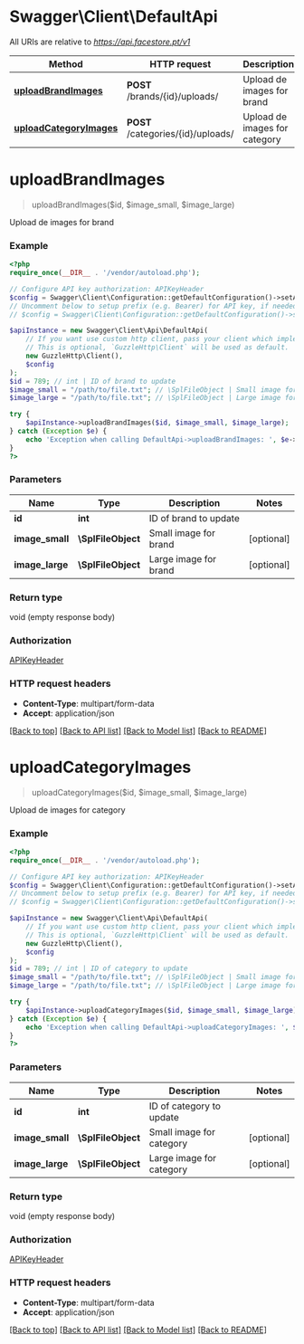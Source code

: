 # Swagger\Client\DefaultApi

All URIs are relative to *https://api.facestore.pt/v1*

Method | HTTP request | Description
------------- | ------------- | -------------
[**uploadBrandImages**](DefaultApi.md#uploadBrandImages) | **POST** /brands/{id}/uploads/ | Upload de images for brand
[**uploadCategoryImages**](DefaultApi.md#uploadCategoryImages) | **POST** /categories/{id}/uploads/ | Upload de images for category


# **uploadBrandImages**
> uploadBrandImages($id, $image_small, $image_large)

Upload de images for brand

### Example
```php
<?php
require_once(__DIR__ . '/vendor/autoload.php');

// Configure API key authorization: APIKeyHeader
$config = Swagger\Client\Configuration::getDefaultConfiguration()->setApiKey('APIToken', 'YOUR_API_KEY');
// Uncomment below to setup prefix (e.g. Bearer) for API key, if needed
// $config = Swagger\Client\Configuration::getDefaultConfiguration()->setApiKeyPrefix('APIToken', 'Bearer');

$apiInstance = new Swagger\Client\Api\DefaultApi(
    // If you want use custom http client, pass your client which implements `GuzzleHttp\ClientInterface`.
    // This is optional, `GuzzleHttp\Client` will be used as default.
    new GuzzleHttp\Client(),
    $config
);
$id = 789; // int | ID of brand to update
$image_small = "/path/to/file.txt"; // \SplFileObject | Small image for brand
$image_large = "/path/to/file.txt"; // \SplFileObject | Large image for brand

try {
    $apiInstance->uploadBrandImages($id, $image_small, $image_large);
} catch (Exception $e) {
    echo 'Exception when calling DefaultApi->uploadBrandImages: ', $e->getMessage(), PHP_EOL;
}
?>
```

### Parameters

Name | Type | Description  | Notes
------------- | ------------- | ------------- | -------------
 **id** | **int**| ID of brand to update |
 **image_small** | **\SplFileObject**| Small image for brand | [optional]
 **image_large** | **\SplFileObject**| Large image for brand | [optional]

### Return type

void (empty response body)

### Authorization

[APIKeyHeader](../../README.md#APIKeyHeader)

### HTTP request headers

 - **Content-Type**: multipart/form-data
 - **Accept**: application/json

[[Back to top]](#) [[Back to API list]](../../README.md#documentation-for-api-endpoints) [[Back to Model list]](../../README.md#documentation-for-models) [[Back to README]](../../README.md)

# **uploadCategoryImages**
> uploadCategoryImages($id, $image_small, $image_large)

Upload de images for category

### Example
```php
<?php
require_once(__DIR__ . '/vendor/autoload.php');

// Configure API key authorization: APIKeyHeader
$config = Swagger\Client\Configuration::getDefaultConfiguration()->setApiKey('APIToken', 'YOUR_API_KEY');
// Uncomment below to setup prefix (e.g. Bearer) for API key, if needed
// $config = Swagger\Client\Configuration::getDefaultConfiguration()->setApiKeyPrefix('APIToken', 'Bearer');

$apiInstance = new Swagger\Client\Api\DefaultApi(
    // If you want use custom http client, pass your client which implements `GuzzleHttp\ClientInterface`.
    // This is optional, `GuzzleHttp\Client` will be used as default.
    new GuzzleHttp\Client(),
    $config
);
$id = 789; // int | ID of category to update
$image_small = "/path/to/file.txt"; // \SplFileObject | Small image for category
$image_large = "/path/to/file.txt"; // \SplFileObject | Large image for category

try {
    $apiInstance->uploadCategoryImages($id, $image_small, $image_large);
} catch (Exception $e) {
    echo 'Exception when calling DefaultApi->uploadCategoryImages: ', $e->getMessage(), PHP_EOL;
}
?>
```

### Parameters

Name | Type | Description  | Notes
------------- | ------------- | ------------- | -------------
 **id** | **int**| ID of category to update |
 **image_small** | **\SplFileObject**| Small image for category | [optional]
 **image_large** | **\SplFileObject**| Large image for category | [optional]

### Return type

void (empty response body)

### Authorization

[APIKeyHeader](../../README.md#APIKeyHeader)

### HTTP request headers

 - **Content-Type**: multipart/form-data
 - **Accept**: application/json

[[Back to top]](#) [[Back to API list]](../../README.md#documentation-for-api-endpoints) [[Back to Model list]](../../README.md#documentation-for-models) [[Back to README]](../../README.md)

